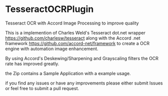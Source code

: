 # TesseractOCRPlugin
Tesseract OCR with Accord Image Processing to improve quality

This is a implemention of Charles Weld's Tesseract dot.net wrapper https://github.com/charlesw/tesseract along with the Accord .net framework https://github.com/accord-net/framework  to create a OCR engine with automation image enhancement.  

By using Accord's Deskewing/Sharpening and Grayscaling filters the OCR rate has improved greatly.

the Zip contains a Sample Application with a example usage.

if you find any issues or have any improvements please either submit Issues or feel free to submit a pull request.

